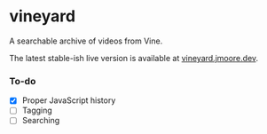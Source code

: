 # vineyard
A searchable archive of videos from Vine.

The latest stable-ish live version is available at [vineyard.jmoore.dev](https://vineyard.jmoore.dev).

### To-do

- [x] Proper JavaScript history
- [ ] Tagging
- [ ] Searching